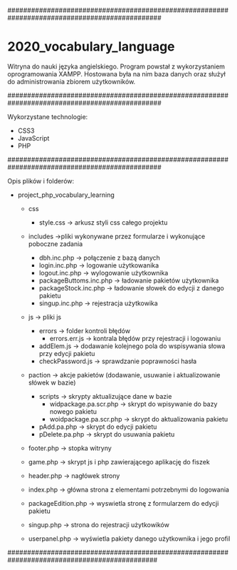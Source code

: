 ###############################################################################################

# 2020_vocabulary_language

Witryna do nauki języka angielskiego.
Program powstał z wykorzystaniem oprogramowania XAMPP. 
Hostowana była na nim baza danych oraz służył do administrowania zbiorem użytkowników.

###############################################################################################

Wykorzystane technologie:
- CSS3
- JavaScript
- PHP

###############################################################################################

Opis plików i folderów:
- project_php_vocabulary_learning
  - css
     - style.css -> arkusz styli css całego projektu

  - includes ->pliki wykonywane przez formularze i wykonujące poboczne zadania
     - dbh.inc.php -> połączenie z bazą danych
     - login.inc.php -> logowanie użytkowanika
     - logout.inc.php -> wylogowanie użytkownika
     - packageButtoms.inc.php -> ładowanie pakietów użytkownika
     - packageStock.inc.php -> ładowanie słowek do edycji z danego pakietu
     - singup.inc.php -> rejestracja użytkowika

   - js -> pliki js
      - errors -> folder kontroli błędów
        - errors.err.js -> kontrala błędów przy rejestracji i logowaniu    
      - addElem.js -> dodawanie kolejnego pola do wspisywania słowa przy edycji pakietu 
      - checkPassword.js -> sprawdzanie poprawności hasła

  - paction -> akcje pakietów (dodawanie, usuwanie i aktualizowanie słówek w bazie)
     - scripts -> skrypty aktualizujące dane w bazie
       - widpackage.pa.scr.php -> skrypt do wpisywanie do bazy nowego pakietu
       - woidpackage.pa.scr.php -> skrypt do aktualizowania pakietu
     - pAdd.pa.php -> skrypt do edycji pakietu
     - pDelete.pa.php -> skrypt do usuwania pakietu

  - footer.php -> stopka witryny
  - game.php -> skrypt js i php zawierającego aplikację do fiszek 
  - header.php -> nagłówek strony
  - index.php -> główna strona z elementami potrzebnymi do logowania
  - packageEdition.php -> wyswietla stronę z formularzem do edycji pakietu
  - singup.php -> strona do rejestracji użytkowików
  - userpanel.php -> wyświetla pakiety danego użytkownika i jego profil

##############################################################################################
